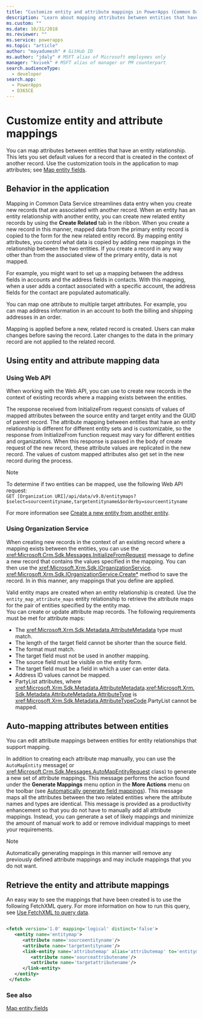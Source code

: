 ```yaml
---
title: "Customize entity and attribute mappings in PowerApps (Common Data Service) | Microsoft Docs" # Intent and product brand in a unique string of 43-59 chars including spaces
description: "Learn about mapping attributes between entities that have an entity relationship in PowerApps. This lets you set default values for a record that is created in the context of another record." # 115-145 characters including spaces. This abstract displays in the search result.
ms.custom: ""
ms.date: 10/31/2018
ms.reviewer: ""
ms.service: powerapps
ms.topic: "article"
author: "mayadumesh" # GitHub ID
ms.author: "jdaly" # MSFT alias of Microsoft employees only
manager: "kvivek" # MSFT alias of manager or PM counterpart
search.audienceType: 
  - developer
search.app: 
  - PowerApps
  - D365CE
---
```

# Customize entity and attribute mappings

You can map attributes between entities that have an entity relationship. This lets you set default values for a record that is created in the context of another record. Use the customization tools in the application to map attributes; see [Map entity fields](../../maker/common-data-service/map-entity-fields.md).

<a name="bkmk_BehaviorintheApplication"></a>

## Behavior in the application

 Mapping in Common Data Service streamlines data entry when you create new records that are associated with another record. When an entity has an entity relationship with another entity, you can create new related entity records by using the **Create Related** tab in the ribbon. When you create a new record in this manner, mapped data from the primary entity record is copied to the form for the new related entity record. By mapping entity attributes, you control what data is copied by adding new mappings in the relationship between the two entities. If you create a record in any way other than from the associated view of the primary entity, data is not mapped.  

 For example, you might want to set up a mapping between the address fields in accounts and the address fields in contacts. With this mapping, when a user adds a contact associated with a specific account, the address fields for the contact are populated automatically.  

 You can map one attribute to multiple target attributes. For example, you can map address information in an account to both the billing and shipping addresses in an order.  

 Mapping is applied before a new, related record is created. Users can make changes before saving the record. Later changes to the data in the primary record are not applied to the related record.  

<a name="bkmk_UsingEntityandAttributeMappingData"></a>

## Using entity and attribute mapping data

### Using Web API

When working with the Web API, you can use <xref href="Microsoft.Dynamics.CRM.InitializeFrom?text=InitializeFrom Function" /> to create new records in the context of existing records where a mapping exists between the entities. 

The response received from InitializeFrom request consists of values of mapped attributes between the source entity and target entity and the GUID of parent record. The attribute mapping between entities that have an entity relationship is different for different entity sets and is customizable, so the response from InitializeFrom function request may vary for different entities and organizations. When this response is passed in the body of create request of the new record, these attribute values are replicated in the new record. The values of custom mapped attributes also get set in the new record during the process.

> [!NOTE] 
> To determine if two entities can be mapped, use the following Web API request:<br/>`GET [Organization URI]/api/data/v9.0/entitymaps?$select=sourceentityname,targetentityname&$orderby=sourceentityname`

For more information see [Create a new entity from another entity](webapi/create-entity-web-api.md#create-a-new-entity-from-another-entity).

### Using Organization Service

 When creating new records in the context of an existing record where a mapping exists between the entities, you can use the 
 <xref:Microsoft.Crm.Sdk.Messages.InitializeFromRequest> message to define a new record that contains the values specified in the mapping. You can then use the 
<xref:Microsoft.Xrm.Sdk.IOrganizationService>.
 <xref:Microsoft.Xrm.Sdk.IOrganizationService.Create*> method to save the record. In in this manner, any mappings that you define are applied.  

 Valid entity maps are created when an entity relationship is created. Use the `entity_map_attribute_maps` entity relationship to retrieve the attribute maps for the pair of entities specified by the entity map.  
 You can create or update attribute map records. The following requirements must be met for attribute maps:  
- The <xref:Microsoft.Xrm.Sdk.Metadata.AttributeMetadata> type must match.
- The length of the target field cannot be shorter than the source field.
- The format must match.
- The target field must not be used in another mapping.
- The source field must be visible on the entity form.
- The target field must be a field in which a user can enter data.
- Address ID values cannot be mapped.
- PartyList attributes, where <xref:Microsoft.Xrm.Sdk.Metadata.AttributeMetadata>.<xref:Microsoft.Xrm.Sdk.Metadata.AttributeMetadata.AttributeType> is <xref:Microsoft.Xrm.Sdk.Metadata.AttributeTypeCode>.PartyList cannot be mapped.

<a name="bkmk_Automapping"></a>

## Auto-mapping attributes between entities

 You can edit attribute mappings between entities for entity relationships that support mapping. 

 In addition to creating each attribute map manually, you can use the 
 `AutoMapEntity` message(<xref href="Microsoft.Dynamics.CRM.AutoMapEntity?text=AutoMapEntity Action" /> or <xref:Microsoft.Crm.Sdk.Messages.AutoMapEntityRequest> class) to generate a new set of attribute mappings. This message performs the action found under the **Generate Mappings** menu option in the **More Actions** menu on the toolbar (see [Automatically generate field mappings](../../maker/common-data-service/map-entity-fields.md#automatically-generate-field-mappings)). This message maps all the attributes between the two related entities where the attribute names and types are identical. This message is provided as a productivity enhancement so that you do not have to manually add all attribute mappings. Instead, you can generate a set of likely mappings and minimize the amount of manual work to add or remove individual mappings to meet your requirements. 

> [!NOTE]
> Automatically generating mappings in this manner will remove any previously defined attribute mappings and may include mappings that you do not want.  

<a name="BKMK_mapping"></a>

## Retrieve the entity and attribute mappings

 An easy way to see the mappings that have been created is to use the following FetchXML query. For more information on how to run this query, see [Use FetchXML to query data](use-fetchxml-construct-query.md).

```xml

<fetch version='1.0' mapping='logical' distinct='false'>
   <entity name='entitymap'>
      <attribute name='sourceentityname'/>
      <attribute name='targetentityname'/>
      <link-entity name='attributemap' alias='attributemap' to='entitymapid' from='entitymapid' link-type='inner'>
         <attribute name='sourceattributename'/>
         <attribute name='targetattributename'/>
      </link-entity>
   </entity>
 </fetch>
```

### See also

 [Map entity fields](../../maker/common-data-service/map-entity-fields.md)